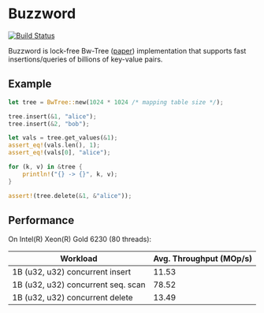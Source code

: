 # Buzzword

[![Build Status](https://ci2.jimx.site:8080/buildStatus/icon?job=buzzword)](https://ci2.jimx.site:8080/job/buzzword/)

Buzzword is lock-free Bw-Tree ([paper](https://www.microsoft.com/en-us/research/publication/the-bw-tree-a-b-tree-for-new-hardware/)) implementation that supports fast insertions/queries of billions of key-value pairs.

## Example

```rust
let tree = BwTree::new(1024 * 1024 /* mapping table size */);

tree.insert(&1, "alice");
tree.insert(&2, "bob");

let vals = tree.get_values(&1);
assert_eq!(vals.len(), 1);
assert_eq!(vals[0], "alice");

for (k, v) in &tree {
    println!("{} -> {}", k, v);
}

assert!(tree.delete(&1, &"alice"));
```

## Performance

On Intel(R) Xeon(R) Gold 6230 (80 threads):

| Workload                           | Avg. Throughput (MOp/s) |
| ---------------------------------- | ----------------------- |
| 1B (u32, u32) concurrent insert    | 11.53                   |
| 1B (u32, u32) concurrent seq. scan | 78.52                   |
| 1B (u32, u32) concurrent delete    | 13.49                   |
